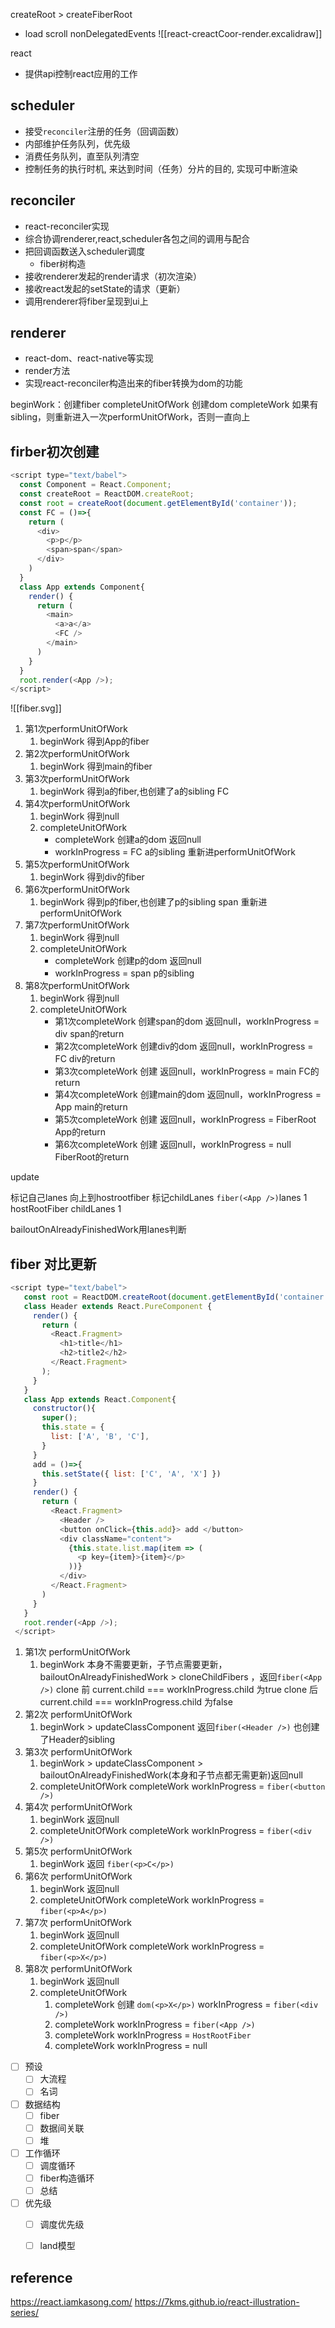 createRoot > createFiberRoot

- load scroll nonDelegatedEvents
![[react-creactCoor-render.excalidraw]]


react
- 提供api控制react应用的工作

## scheduler
- 接受`reconciler`注册的任务（回调函数）
- 内部维护任务队列，优先级
- 消费任务队列，直至队列清空
- 控制任务的执行时机, 来达到时间（任务）分片的目的, 实现可中断渲染

## reconciler
- react-reconciler实现
- 综合协调renderer,react,scheduler各包之间的调用与配合
- 把回调函数送入scheduler调度
	- fiber树构造
- 接收renderer发起的render请求（初次渲染）
- 接收react发起的setState的请求（更新）
- 调用renderer将fiber呈现到ui上

## renderer
- react-dom、react-native等实现
- render方法
- 实现react-reconciler构造出来的fiber转换为dom的功能


beginWork：创建fiber
completeUnitOfWork 创建dom
	completeWork 如果有sibling，则重新进入一次performUnitOfWork，否则一直向上

## firber初次创建

```js
<script type="text/babel">
  const Component = React.Component;
  const createRoot = ReactDOM.createRoot;
  const root = createRoot(document.getElementById('container'));
  const FC = ()=>{
    return (
      <div>
        <p>p</p>
        <span>span</span>
      </div>
    )
  }
  class App extends Component{
    render() {
      return (
        <main>
          <a>a</a>
          <FC />
        </main>
      )
    }
  }
  root.render(<App />);
</script>
```

![[fiber.svg]]

1. 第1次performUnitOfWork
	1. beginWork 得到App的fiber
2. 第2次performUnitOfWork
	1. beginWork 得到main的fiber
3. 第3次performUnitOfWork
	1. beginWork 得到a的fiber,也创建了a的sibling FC
4. 第4次performUnitOfWork
	1. beginWork 得到null
	2. completeUnitOfWork
		-  completeWork 创建a的dom 返回null
		- workInProgress = FC a的sibling 重新进performUnitOfWork
5. 第5次performUnitOfWork
	1. beginWork 得到div的fiber
6. 第6次performUnitOfWork
	1. beginWork 得到p的fiber,也创建了p的sibling span 重新进performUnitOfWork
7. 第7次performUnitOfWork
	1. beginWork 得到null
	2. completeUnitOfWork
		- completeWork 创建p的dom 返回null
		- workInProgress = span p的sibling
8. 第8次performUnitOfWork
	1. beginWork 得到null
	2. completeUnitOfWork
		- 第1次completeWork 创建span的dom 返回null，workInProgress = div span的return
		- 第2次completeWork 创建div的dom 返回null，workInProgress = FC div的return
		- 第3次completeWork 创建 返回null，workInProgress = main FC的return
		- 第4次completeWork 创建main的dom 返回null，workInProgress = App main的return
		- 第5次completeWork 创建 返回null，workInProgress = FiberRoot App的return
		- 第6次completeWork 创建 返回null，workInProgress = null FiberRoot的return


update

标记自己lanes
向上到hostrootfiber 标记childLanes
`fiber(<App />)`lanes 1
hostRootFiber childLanes 1

bailoutOnAlreadyFinishedWork用lanes判断

## fiber 对比更新

```js
<script type="text/babel">
   const root = ReactDOM.createRoot(document.getElementById('container'));
   class Header extends React.PureComponent {
     render() {
       return (
         <React.Fragment>
           <h1>title</h1>
           <h2>title2</h2>
         </React.Fragment>
       );
     }
   }
   class App extends React.Component{
     constructor(){
       super();
       this.state = {
         list: ['A', 'B', 'C'],
       }
     }
     add = ()=>{
       this.setState({ list: ['C', 'A', 'X'] })
     }
     render() {
       return (
         <React.Fragment>
           <Header />
           <button onClick={this.add}> add </button>
           <div className="content">
             {this.state.list.map(item => (
               <p key={item}>{item}</p>
             ))}
           </div>
         </React.Fragment>
       )
     }
   }
   root.render(<App />);
 </script>
```

1. 第1次 performUnitOfWork
	1. beginWork 本身不需要更新，子节点需要更新，bailoutOnAlreadyFinishedWork > cloneChildFibers ，返回`fiber(<App />)`
			clone 前 current.child === workInProgress.child 为true
			clone 后 current.child === workInProgress.child 为false
2. 第2次 performUnitOfWork
	1. beginWork > updateClassComponent 返回`fiber(<Header />)` 也创建了Header的sibling
3. 第3次 performUnitOfWork
	1. beginWork > updateClassComponent > bailoutOnAlreadyFinishedWork(本身和子节点都无需更新)返回null
	2. completeUnitOfWork
			completeWork workInProgress = `fiber(<button />)`
4. 第4次 performUnitOfWork
	1. beginWork 返回null
	2. completeUnitOfWork
			completeWork workInProgress = `fiber(<div />)`
5. 第5次 performUnitOfWork
	1. beginWork 返回 `fiber(<p>C</p>)`
6. 第6次 performUnitOfWork
	1. beginWork 返回null
	2. completeUnitOfWork
			completeWork workInProgress = `fiber(<p>A</p>)`
7. 第7次 performUnitOfWork
	1. beginWork 返回null
	2. completeUnitOfWork
			completeWork workInProgress = `fiber(<p>X</p>)`
8. 第8次 performUnitOfWork
	1. beginWork 返回null
	2. completeUnitOfWork
		1. completeWork 创建  `dom(<p>X</p>)` workInProgress = `fiber(<div />)`
		2. completeWork workInProgress = `fiber(<App />)`
		3. completeWork workInProgress = `HostRootFiber`
		4. completeWork workInProgress = null
	
- [ ] 预设
	- [ ] 大流程
	- [ ] 名词
- [ ] 数据结构
	- [ ] fiber
	- [ ] 数据间关联
	- [ ] 堆
- [ ] 工作循环
	- [ ] 调度循环
	- [ ] fiber构造循环
	- [ ] 总结
- [ ] 优先级
	- [ ] 调度优先级
	- [ ] land模型


## reference

<https://react.iamkasong.com/>
<https://7kms.github.io/react-illustration-series/>